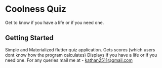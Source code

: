 # Coolness Quiz

Get to know if you have a life or if you need one.

## Getting Started

Simple and Materialized flutter quiz application.
Gets scores (which users dont know how the program calculates)
Displays if you have a life or if you need one.
For any queries mail me at  - kathan2511@gmail.com
